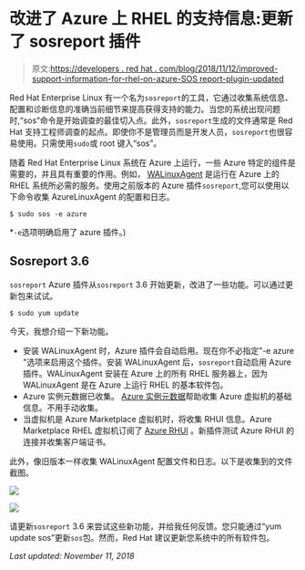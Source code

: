 # 改进了 Azure 上 RHEL 的支持信息:更新了 sosreport 插件

> 原文:[https://developers . red hat . com/blog/2018/11/12/improved-support-information-for-rhel-on-azure-SOS report-plugin-updated](https://developers.redhat.com/blog/2018/11/12/improved-support-information-for-rhel-on-azure-sosreport-plugin-updated)

Red Hat Enterprise Linux 有一个名为`sosreport`的工具，它通过收集系统信息、配置和诊断信息的准确当前细节来提高获得支持的能力。当您的系统出现问题时,“sos”命令是开始调查的最佳切入点。此外，`sosreport`生成的文件通常是 Red Hat 支持工程师调查的起点。即使你不是管理员而是开发人员，`sosreport`也很容易使用。只需使用`sudo`或 root 键入“sos”。

随着 Red Hat Enterprise Linux 系统在 Azure 上运行，一些 Azure 特定的组件是需要的，并且具有重要的作用。例如， [WALinuxAgent](https://github.com/Azure/WALinuxAgent) 是运行在 Azure 上的 RHEL 系统所必需的服务。使用之前版本的 Azure 插件`sosreport`,您可以使用以下命令收集 AzureLinuxAgent 的配置和日志。

```
$ sudo sos -e azure
```

*`-e`选项明确启用了 azure 插件。)

## Sosreport 3.6

`sosreport` Azure 插件从`sosreport` 3.6 开始更新，改进了一些功能。可以通过更新包来试试。

```
$ sudo yum update
```

今天，我想介绍一下新功能。

*   安装 WALinuxAgent 时，Azure 插件会自动启用。现在你不必指定"-e azure "选项来启用这个插件。安装 WALinuxAgent 后，`sosreport`自动启用 Azure 插件。WALinuxAgent 安装在 Azure 上的所有 RHEL 服务器上，因为 WALinuxAgent 是在 Azure 上运行 RHEL 的基本软件包。
*   Azure 实例元数据已收集。 [Azure 实例元数据](https://docs.microsoft.com/en-us/azure/virtual-machines/windows/instance-metadata-service)帮助收集 Azure 虚拟机的基础信息。不用手动收集。
*   当虚拟机是 Azure Marketplace 虚拟机时，将收集 RHUI 信息。Azure Marketplace RHEL 虚拟机订阅了 [Azure RHUI](https://docs.microsoft.com/en-us/azure/virtual-machines/linux/update-infrastructure-redhat) 。新插件测试 Azure RHUI 的连接并收集客户端证书。

此外，像旧版本一样收集 WALinuxAgent 配置文件和日志。以下是收集到的文件截图。

![](../Images/cfc1c63aeb57835b6e3eb806e4b13af8.png)

![](../Images/b3f42e66f0aad8100d242aa18981bf26.png)

请更新`sosreport` 3.6 来尝试这些新功能，并给我任何反馈。您只能通过“yum update sos”更新`sos`包。然而，Red Hat 建议更新您系统中的所有软件包。

*Last updated: November 11, 2018*